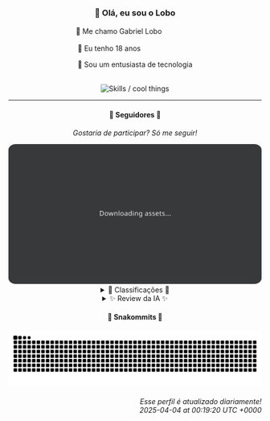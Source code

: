 <div align="center">
  <h3>👋 Olá, eu sou o Lobo</h3>
  
  <p>🐺 Me chamo Gabriel Loboㅤㅤㅤㅤㅤ</p>
  <p>🧔 Eu tenho 18 anosㅤㅤㅤㅤㅤㅤㅤㅤ</p>
  <p>🧠 Sou um entusiasta de tecnologia</p>

  <br/>

  <img width="600" alt="Skills / cool things" src="https://skills-icons.vercel.app/api/icons?i=python,md,html,css,js,github,git,vscode,linux,node,ts,sass,react,vite,vercel,lottie,ionic,capacitor,zustand,framer,firebase,arduino,godot,tailwind,shadcnui,lucide,zorinos,pnpm,reactnative&perline=14" />
</div>

<hr />

<div align="center">
    <h4>👤 Seguidores 👤</h4>
    <p><i>Gostaria de participar? Só me seguir!</i></p>
    <img width="600" src=".github/assets/cards/top3.svg" alt="Top 3 followers contributors (monthly)" />
    <details>
    <summary>🏅 Classificações 🏅</summary>
    <br/>
    <table>
        <thead>
            <tr align="center">
                <th>Posição</th>
                <th>Seguidor</th>
                <th>Contribuições</th>
            </tr>
        </thead>
        <tbody>
            <tr align="center">
                <td>1°</td>
                <td><a href="https://github.com/felipegueller">Felipe Gueller</a></td>
                <td>34 ctr.</td>
            </tr>
            <tr align="center">
                <td>2°</td>
                <td><a href="https://github.com/wTechnoo">Cézar</a></td>
                <td>23 ctr.</td>
            </tr>
            <tr align="center">
                <td>3°</td>
                <td><a href="https://github.com/EvertonMJunior">Everton Marcelino Jr.</a></td>
                <td>20 ctr.</td>
            </tr>
            <tr align="center">
                <td>4°</td>
                <td><a href="https://github.com/junglivre">jung</a></td>
                <td>15 ctr.</td>
            </tr>
            <tr align="center">
                <td>5°</td>
                <td><a href="https://github.com/LestterX">LestterX</a></td>
                <td>13 ctr.</td>
            </tr>
            <tr align="center">
                <td>6°</td>
                <td><a href="https://github.com/danko-nobre">Danilo Nobre</a></td>
                <td>10 ctr.</td>
            </tr>
            <tr align="center">
                <td>7°</td>
                <td><a href="https://github.com/RafaZeero">Rafael Lima de Morais</a></td>
                <td>10 ctr.</td>
            </tr>
            <tr align="center">
                <td>8°</td>
                <td><a href="https://github.com/Ageursilva">Ageu Silva</a></td>
                <td>2 ctr.</td>
            </tr>
            <tr align="center">
                <td>9°</td>
                <td><a href="https://github.com/Felipe-Takayuki">Felipe</a></td>
                <td>1 ctr.</td>
            </tr>
            <tr align="center">
                <td>10°</td>
                <td><a href="https://github.com/filipedeschamps">Filipe Deschamps</a></td>
                <td>1 ctr.</td>
            </tr>
        </tbody>
    </table>
    </details>
    <details>
    <summary>✨ Review da IA ✨</summary>
    <br/>
    <div align="justify"><p><b>Felipe Gueller</b>, 34 contribuições? Isso é tudo que você conseguiu? Espero que seus componentes HTML diversos sejam realmente diversos, porque a julgar pelas datas de atualização, a diversão parou em agosto do ano passado. E "aprender" HTML, CSS e Javascript no Origamid? Em 2024? Sério? Achei que já estivesse criando inteligência artificial a essa altura do campeonato. </p>
<p><b>Cézar</b>, .NET Developer com zero atividade recente. Está hibernando? Tirando um ano sabático? Ou será que o .NET está tão perfeito que não precisa de manutenção? Conta pra gente o segredo. </p>
<p><b>Everton Marcelino Jr.</b>, "apaixonado por tecnologia", mas será que a tecnologia corresponde a esse amor? Contribuições em TypeORM, tudo bem, mas o que dizer do seu repositório pessoal, aquele "EvertonMJunior/EvertonMJunior" com zero estrelas e nenhuma descrição? Isso é auto-depreciação ou falta de autoestima? </p>
<p><b>Jung</b>, "work in progress..." é um eufemismo para "não sei o que estou fazendo"? Contribuições no Tailscale são bacanas, mas criar um fork do projeto de quiropraxia de outra pessoa? Sério? Você não tem ideias próprias? E o "Dev Web - Bixos 1F"? Espero que os "bixos" estejam aprendendo mais rápido que você. </p>
<p><b>LestterX</b>, um portfólio desatualizado desde julho de 2023 e um aplicativo de entregas que some com os dados após algumas horas? Isso é design by obsolescence ou pura incompetência? E "Hydra", um launcher de jogos com bittorrent embutido? Parabéns, você reinventou a roda, só que quadrada. </p>
<p><b>Danilo Nobre</b>, full-stack, game dev e entusiasta de 3D. Uau, que currículo! Mas e as contribuições? Um profile field CPF para Moodle? Isso é de 2014! E quanto aos jogos? Parece que estão mais no campo das ideias do que na prática. Acorda, Danilo, 2025 já está quase acabando! </p>
<p><b>Rafael Lima de Morais</b>, Go, Typescript, Rust e Vim... Impressionante. Mas o que temos aqui? Um "Ragna clicker"? Sério? Depois de todas essas linguagens, você criou um clicker? E forks de projetos com zero estrelas? Parece que alguém está tentando desesperadamente inflar o ego. </p>
<p><b>Ageu Silva</b>, 127.0.0.1. Criativo... Mas apenas duas contribuições? Seu perfil no GitHub é mais ativo que você! Um RSS feed reader em Python? Que original! E o que dizer do seu currículo online? Precisa de mais destaque. </p>
<p><b>Felipe</b>, uma única contribuição? Um repositório com o próprio nome e nenhuma descrição? E um curso de SQL? Espero que você tenha aprendido alguma coisa, porque a julgar pelas suas contribuições, o SQL é mais emocionante que o seu GitHub. </p>
<p><b>Filipe Deschamps</b>, ah, o guru que quer que a gente se sinta competente. Mas com apenas uma contribuição, parece que a competência está em falta por aqui. Pelo menos o "doom-fire-algorithm" ainda está chamando atenção. Quem sabe um dia você contribui com algo novo, em vez de apenas promover seus cursos. </p>
</div>
    </details>
</div>

<div align="center">
  <h4>🐍 Snakommits 🐍</h4>
    <picture>
      <source media="(prefers-color-scheme: dark)" srcset="https://raw.githubusercontent.com/Lobooooooo14/Lobooooooo14/snake-output/snake-dark.svg">
      <source media="(prefers-color-scheme: light)" srcset="https://raw.githubusercontent.com/Lobooooooo14/Lobooooooo14/snake-output/snake-light.svg">
      <img alt="github contribution grid snake animation" src="https://raw.githubusercontent.com/Lobooooooo14/Lobooooooo14/snake-output/snake-light.svg">
    </picture>
</div>

<h6 align="right">
  Esse perfil é atualizado diariamente!<br/> <i>2025-04-04 at 00:19:20 UTC +0000</i>
<h6>
